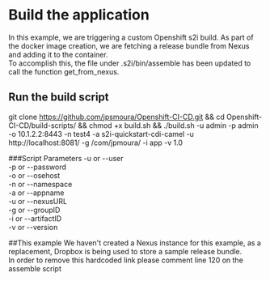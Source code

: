 # Build the application
In this example, we are triggering a custom Openshift s2i build. As part of the docker image creation, we are fetching a release bundle from Nexus and adding it to the container. <br /> To accomplish this, the file under .s2i/bin/assemble has been updated to call the function get_from_nexus.

## Run the build script
git clone https://github.com/jpsmoura/Openshift-CI-CD.git &&
cd Openshift-CI-CD/build-scripts/ &&
chmod +x build.sh &&
./build.sh -u admin -p admin -o 10.1.2.2:8443 -n test4 -a s2i-quickstart-cdi-camel -u http://localhost:8081/ -g /com/jpmoura/ -i app -v 1.0

###Script Parameters
-u or --user<br/>
-p or --password<br/>
-o or --osehost<br/>
-n or --namespace<br/>
-a or --appname<br/>
-u or --nexusURL<br/>
-g or --groupID<br/>
-i or --artifactID<br/>
-v or --version

##This example
We haven't created a Nexus instance for this example, as a replacement, Dropbox is being used to store a sample release bundle.<br/>
In order to remove this hardcoded link please comment line 120 on the assemble script
